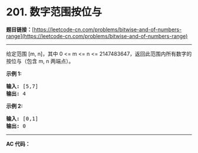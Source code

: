 # 201. 数字范围按位与

**题目链接：**[https://leetcode-cn.com/problems/bitwise-and-of-numbers-range](https://leetcode-cn.com/problems/bitwise-and-of-numbers-range)

---

<div class="content__1Y2H">
 <div class="notranslate">
  <p>给定范围 [m, n]，其中 0 &lt;= m &lt;= n &lt;= 2147483647，返回此范围内所有数字的按位与（包含 m, n 两端点）。</p> 
  <p><strong>示例 1:&nbsp;</strong></p> 
  <pre class="language-text"><strong>输入:</strong> [5,7]
<strong>输出:</strong> 4</pre> 
  <p><strong>示例 2:</strong></p> 
  <pre class="language-text"><strong>输入:</strong> [0,1]
<strong>输出:</strong> 0</pre> 
 </div>
</div>

---

**AC 代码：**

```java

```